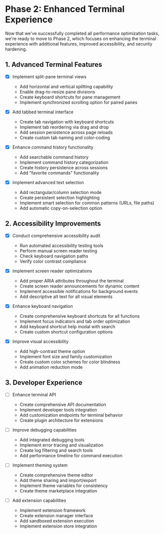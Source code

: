 # Phase 2: Enhanced Terminal Experience

Now that we've successfully completed all performance optimization tasks, we're ready to move to Phase 2, which focuses on enhancing the terminal experience with additional features, improved accessibility, and security hardening.

## 1. Advanced Terminal Features

- [x] Implement split-pane terminal views

  - Add horizontal and vertical splitting capability
  - Enable drag-to-resize pane divisions
  - Create keyboard shortcuts for pane management
  - Implement synchronized scrolling option for paired panes

- [x] Add tabbed terminal interface

  - Create tab navigation with keyboard shortcuts
  - Implement tab reordering via drag and drop
  - Add session persistence across page reloads
  - Create custom tab naming and color-coding

- [x] Enhance command history functionality

  - Add searchable command history
  - Implement command history categorization
  - Create history persistence across sessions
  - Add "favorite commands" functionality

- [x] Implement advanced text selection
  - Add rectangular/column selection mode
  - Create persistent selection highlighting
  - Implement smart selection for common patterns (URLs, file paths)
  - Add automatic copy-on-selection option

## 2. Accessibility Improvements

- [x] Conduct comprehensive accessibility audit

  - Run automated accessibility testing tools
  - Perform manual screen reader testing
  - Check keyboard navigation paths
  - Verify color contrast compliance

- [x] Implement screen reader optimizations

  - Add proper ARIA attributes throughout the terminal
  - Create screen reader announcements for dynamic content
  - Implement accessible notifications for background events
  - Add descriptive alt text for all visual elements

- [x] Enhance keyboard navigation

  - Create comprehensive keyboard shortcuts for all functions
  - Implement focus indicators and tab order optimization
  - Add keyboard shortcut help modal with search
  - Create custom shortcut configuration options

- [x] Improve visual accessibility
  - Add high-contrast theme option
  - Implement font size and family customization
  - Create custom color schemes for color blindness
  - Add animation reduction mode

## 3. Developer Experience

- [ ] Enhance terminal API

  - Create comprehensive API documentation
  - Implement developer tools integration
  - Add customization endpoints for terminal behavior
  - Create plugin architecture for extensions

- [ ] Improve debugging capabilities

  - Add integrated debugging tools
  - Implement error tracing and visualization
  - Create log filtering and search tools
  - Add performance timeline for command execution

- [ ] Implement theming system

  - Create comprehensive theme editor
  - Add theme sharing and import/export
  - Implement theme variables for consistency
  - Create theme marketplace integration

- [ ] Add extension capabilities
  - Implement extension framework
  - Create extension manager interface
  - Add sandboxed extension execution
  - Implement extension store integration
